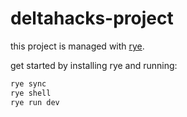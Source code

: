 # deltahacks-project

this project is managed with [rye](https://rye-up.com).

get started by installing rye and running:

```sh
rye sync
rye shell
rye run dev
```
